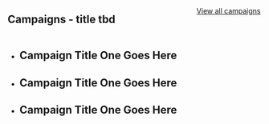 <div class="grid-container">
  <div class="card-group__header" style="display: grid; grid-template-columns: auto auto;">
    <h2>Campaigns - title tbd</h2>
    <div class="card-group-morelink" style="margin-top: 1rem; justify-self: end;"><a href="{{ headings.link }}">View all campaigns</a></div>
  </div>
    <div class="">
        <ul class="usa-card-group">
        <li class="usa-card tablet:grid-col-4">
            <div class="usa-card__container__campaign-one overlay">
            <div class="usa-card__header">
                <h2 class="usa-card__heading">Campaign Title One Goes Here</h2>
            </div>
            </div>
        </li>
        <li class="usa-card tablet:grid-col-4">
            <div class="usa-card__container__campaign-one overlay">
            <div class="usa-card__header">
                <h2 class="usa-card__heading">Campaign Title One Goes Here</h2>
            </div>
            </div>
        </li>
        <li class="usa-card tablet:grid-col-4">
            <div class="usa-card__container__campaign-three overlay">
            <div class="usa-card__header">
                <h2 class="usa-card__heading">Campaign Title One Goes Here</h2>
            </div>
            </div>
        </li>
        </ul>
    </div>
  </div>